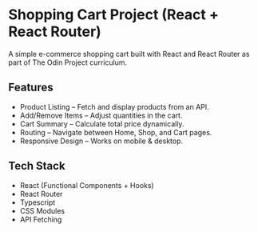 # Shopping Cart Project (React + React Router)

A simple e-commerce shopping cart built with React and React Router as part of The Odin Project curriculum.

## Features

- Product Listing – Fetch and display products from an API.
- Add/Remove Items – Adjust quantities in the cart.
- Cart Summary – Calculate total price dynamically.
- Routing – Navigate between Home, Shop, and Cart pages.
- Responsive Design – Works on mobile & desktop.

## Tech Stack

- React (Functional Components + Hooks)
- React Router
- Typescript
- CSS Modules
- API Fetching
